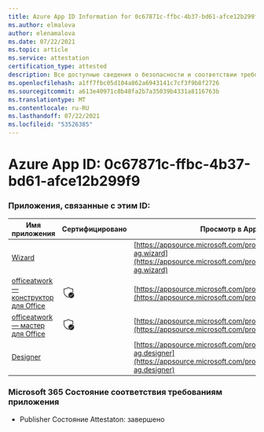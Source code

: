 ```yaml
---
title: Azure App ID Information for 0c67871c-ffbc-4b37-bd61-afce12b299f9
ms.author: elmalova
author: elenamalova
ms.date: 07/22/2021
ms.topic: article
ms.service: attestation
certification_type: attested
description: Все доступные сведения о безопасности и соответствии требованиям для 0c67871c-ffbc-4b37-bd61-afce12b299f9.
ms.openlocfilehash: a1ff7fbc05d104a862a6943141c7cf3f9b8f2726
ms.sourcegitcommit: a613e40971c8b48fa2b7a35039b4331a8116763b
ms.translationtype: MT
ms.contentlocale: ru-RU
ms.lasthandoff: 07/22/2021
ms.locfileid: "53526385"
---
```

# <a name="azure-app-id-0c67871c-ffbc-4b37-bd61-afce12b299f9"></a>Azure App ID: 0c67871c-ffbc-4b37-bd61-afce12b299f9


### <a name="apps-associated-with-this-id"></a>Приложения, связанные с этим ID:
| **Имя приложения** | **Сертифицировано** | **Просмотр в AppSource** |
|--------------|---------------|-----------------------|
| [Wizard](https://docs.microsoft.com/microsoft-365-app-certification/forward/officeatwork-ag.wizard) |  | [https://appsource.microsoft.com/product/office/officeatwork-ag.wizard](https://appsource.microsoft.com/product/office/officeatwork-ag.wizard) |
| [officeatwork — конструктор для Office](https://docs.microsoft.com/microsoft-365-app-certification/forward/WA104380518) | <img alt="Certified application badge" src="../media/certified-badge.png" height="25" width="25" /> | [https://appsource.microsoft.com/product/office/WA104380518](https://appsource.microsoft.com/product/office/WA104380518) |
| [officeatwork — мастер для Office](https://docs.microsoft.com/microsoft-365-app-certification/forward/WA104380519) | <img alt="Certified application badge" src="../media/certified-badge.png" height="25" width="25" /> | [https://appsource.microsoft.com/product/office/WA104380519](https://appsource.microsoft.com/product/office/WA104380519) |
| [Designer](https://docs.microsoft.com/microsoft-365-app-certification/forward/officeatwork-ag.designer) |  | [https://appsource.microsoft.com/product/office/officeatwork-ag.designer](https://appsource.microsoft.com/product/office/officeatwork-ag.designer) |

### <a name="microsoft-365-app-compliance-status"></a>Microsoft 365 Состояние соответствия требованиям приложения
- Publisher Состояние Attestaton: завершено
